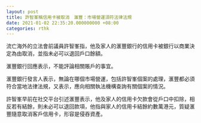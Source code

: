 ```yaml
---
layout: post
title: 許智峯稱信用卡被取消　滙豐：市場營運須符法律法規
date: 2021-01-02 22:35:20.000000000 +08:00
categories: rthk
---
```


流亡海外的立法會前議員許智峯指，他及家人的滙豐銀行的信用卡被銀行以商業決定為由取消，並指未必可以退回戶口餘額。

滙豐銀行回應表示，不能評論相關賬戶的事宜。

滙豐銀行發言人表示，無論在哪個市場營運，包括許智峯個案的處理，滙豐都必須符合當地法律法規，又表示，應向相關執法機構查詢有關個案的情況。

許智峯早前在社交平台引述滙豐表示，他及家人的信用卡欠款會從戶口中扣除，相反若有結餘，則未必可以退回款項，他指與家人的信用卡結餘約數萬港元，質疑滙豐隨意取消客戶信用卡，形容是侵吞資產。

